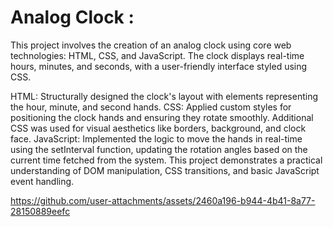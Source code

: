 # Analog Clock : 

This project involves the creation of an analog clock using core web technologies: HTML, CSS, and JavaScript. The clock displays real-time hours, minutes, and seconds, with a user-friendly interface styled using CSS.

HTML: Structurally designed the clock's layout with elements representing the hour, minute, and second hands.
CSS: Applied custom styles for positioning the clock hands and ensuring they rotate smoothly. Additional CSS was used for visual aesthetics like borders, background, and clock face.
JavaScript: Implemented the logic to move the hands in real-time using the setInterval function, updating the rotation angles based on the current time fetched from the system.
This project demonstrates a practical understanding of DOM manipulation, CSS transitions, and basic JavaScript event handling.


https://github.com/user-attachments/assets/2460a196-b944-4b41-8a77-28150889eefc

